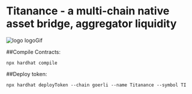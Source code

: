 # Titanance - a multi-chain native asset bridge, aggregator liquidity

![logo logoGif](https://app.titanance.com/logo.gif)


##Compile Contracts:

```shell
npx hardhat compile
```

##Deploy token:

```shell
npx hardhat deployToken --chain goerli --name Titanance --symbol TI
```
